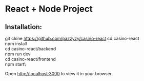 # React + Node Project

## Installation:

git clone https://github.com/pazzyzy/casino-react
cd casino-react\
npm install\
cd casino-react/backend\
npm run dev\
cd casino-react/frontend\
npm start\

Open [http://localhost:3000](http://localhost:3000) to view it in your browser.
